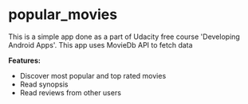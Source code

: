 # popular_movies
This is a simple app done as a part of Udacity free course 'Developing Android Apps'. This app uses MovieDb API to fetch data

**Features:**

- Discover most popular and top rated movies
- Read synopsis
- Read reviews from other users 

